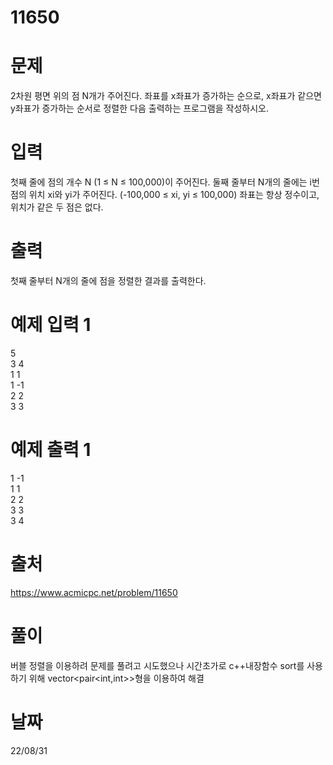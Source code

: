 # 11650

# 문제
2차원 평면 위의 점 N개가 주어진다. 좌표를 x좌표가 증가하는 순으로, x좌표가 같으면 y좌표가 증가하는 순서로 정렬한 다음 출력하는 프로그램을 작성하시오.

# 입력
첫째 줄에 점의 개수 N (1 ≤ N ≤ 100,000)이 주어진다. 둘째 줄부터 N개의 줄에는 i번점의 위치 xi와 yi가 주어진다. (-100,000 ≤ xi, yi ≤ 100,000) 좌표는 항상 정수이고, 위치가 같은 두 점은 없다.

# 출력
첫째 줄부터 N개의 줄에 점을 정렬한 결과를 출력한다.

# 예제 입력 1 
5  
3 4  
1 1  
1 -1  
2 2  
3 3  

# 예제 출력 1 
1 -1  
1 1  
2 2  
3 3  
3 4  

# 출처
https://www.acmicpc.net/problem/11650

# 풀이
버블 정렬을 이용하려 문제를 풀려고 시도했으나 시간초가로 c++내장함수 sort를 사용하기 위해 vector<pair<int,int>>형을 이용하여 해결

# 날짜
22/08/31
